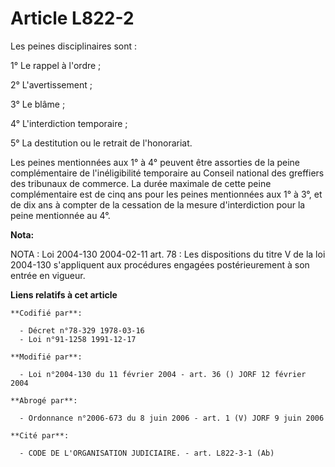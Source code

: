 # Article L822-2

Les peines disciplinaires sont :

1° Le rappel à l'ordre ;

2° L'avertissement ;

3° Le blâme ;

4° L'interdiction temporaire ;

5° La destitution ou le retrait de l'honorariat.

Les peines mentionnées aux 1° à 4° peuvent être assorties de la peine complémentaire de l'inéligibilité temporaire au Conseil
national des greffiers des tribunaux de commerce. La durée maximale de cette peine complémentaire est de cinq ans pour les
peines mentionnées aux 1° à 3°, et de dix ans à compter de la cessation de la mesure d'interdiction pour la peine mentionnée
au 4°.

**Nota:**

NOTA : Loi 2004-130 2004-02-11 art. 78 : Les dispositions du titre V de la loi 2004-130 s'appliquent aux procédures engagées
postérieurement à son entrée en vigueur.

**Liens relatifs à cet article**

	**Codifié par**:

	  - Décret n°78-329 1978-03-16
	  - Loi n°91-1258 1991-12-17

	**Modifié par**:

	  - Loi n°2004-130 du 11 février 2004 - art. 36 () JORF 12 février 2004

	**Abrogé par**:

	  - Ordonnance n°2006-673 du 8 juin 2006 - art. 1 (V) JORF 9 juin 2006

	**Cité par**:

	  - CODE DE L'ORGANISATION JUDICIAIRE. - art. L822-3-1 (Ab)
